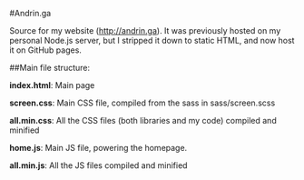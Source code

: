 #Andrin.ga

Source for my website (http://andrin.ga). It was previously hosted on my personal Node.js server, but I stripped it down to static HTML, and now host it on GitHub pages.

##Main file structure: 

**index.html**: Main page

**screen.css**: Main CSS file, compiled from the sass in sass/screen.scss

**all.min.css**: All the CSS files (both libraries and my code) compiled and minified

**home.js**: Main JS file, powering the homepage.

**all.min.js**: All the JS files compiled and minified




